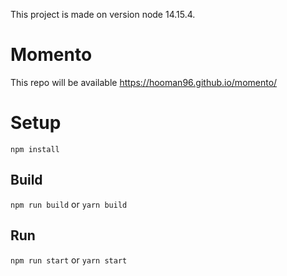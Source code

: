 This project is made on version node 14.15.4.

# Momento

This repo will be available https://hooman96.github.io/momento/

# Setup
`npm install`

## Build
`npm run build`
or
`yarn build`

## Run
`npm run start`
or
`yarn start`
